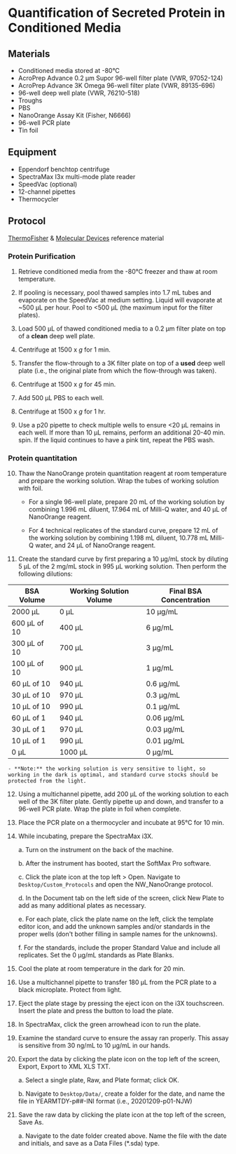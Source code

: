 # Quantification of Secreted Protein in Conditioned Media

## Materials

- Conditioned media stored at -80°C
- AcroPrep Advance 0.2 μm Supor 96-well filter plate (VWR, 97052-124)
- AcroPrep Advance 3K Omega 96-well filter plate (VWR, 89135-696)
- 96-well deep well plate (VWR, 76210-518)
- Troughs
- PBS
- NanoOrange Assay Kit (Fisher, N6666)
- 96-well PCR plate
- Tin foil

## Equipment

- Eppendorf benchtop centrifuge
- SpectraMax I3x multi-mode plate reader
- SpeedVac (optional)
- 12-channel pipettes
- Thermocycler


## Protocol

[ThermoFisher](https://www.thermofisher.com/document-connect/document-connect.html?url=https%3A%2F%2Fassets.thermofisher.com%2FTFS-Assets%2FLSG%2Fmanuals%2Fmp06666.pdf&title=TmFub09yYW5nZSBQcm90ZWluIFF1YW50aXRhdGlvbiBLaXQ=) & [Molecular Devices](https://www.moleculardevices.com/en/assets/app-note/br/using-nanoorange-protein-kit-with-spectramax-microplate-readers#gref) reference material

### Protein Purification

1. Retrieve conditioned media from the -80°C freezer and thaw at room temperature.

2. If pooling is necessary, pool thawed samples into 1.7 mL tubes and evaporate on the SpeedVac at medium setting. Liquid will evaporate at ~500 μL per hour. Pool to <500 μL (the maximum input for the filter plates).

3. Load 500 μL of thawed conditioned media to a 0.2 μm filter plate on top of a **clean** deep well plate.

4. Centrifuge at 1500 x *g* for 1 min.

5. Transfer the flow-through to a 3K filter plate on top of a **used** deep well plate (i.e., the original plate from which the flow-through was taken).

6. Centrifuge at 1500 x *g* for 45 min.

7. Add 500 μL PBS to each well.

8. Centrifuge at 1500 x *g* for 1 hr.

9. Use a p20 pipette to check multiple wells to ensure <20 μL remains in each well. If more than 10 μL remains, perform an additional 20-40 min. spin. If the liquid continues to have a pink tint, repeat the PBS wash.

### Protein quantitation

10. Thaw the NanoOrange protein quantitation reagent at room temperature and prepare the working solution. Wrap the tubes of working solution with foil.

    - For a single 96-well plate, prepare 20 mL of the working solution by combining 1.996 mL diluent, 17.964 mL of Milli-Q water, and 40 μL of NanoOrange reagent.

    - For 4 technical replicates of the standard curve, prepare 12 mL of the working solution by combining 1.198 mL diluent, 10.778 mL Milli-Q water, and 24 μL of NanoOrange reagent.

11. Create the standard curve by first preparing a 10 μg/mL stock by diluting 5 μL of the 2 mg/mL stock in 995 μL working solution. Then perform the following dilutions:

| BSA Volume    | Working Solution Volume    | Final BSA Concentration |
|---------------|----------------------------|-------------------------|
| 2000 μL       | 0 μL                       | 10 μg/mL                |
| 600 μL of 10  | 400 μL                     | 6 μg/mL                 |
| 300 μL of 10  | 700 μL                     | 3 μg/mL                 |
| 100 μL of 10  | 900 μL                     | 1 μg/mL                 |
| 60 μL of 10   | 940 μL                     | 0.6 μg/mL               |
| 30 μL of 10   | 970 μL                     | 0.3 μg/mL               |
| 10 μL of 10   | 990 μL                     | 0.1 μg/mL               |
| 60 μL of 1    | 940 μL                     | 0.06 μg/mL              |
| 30 μL of 1    | 970 μL                     | 0.03 μg/mL              |
| 10 μL of 1    | 990 μL                     | 0.01 μg/mL              |
| 0 μL          | 1000 μL                    | 0 μg/mL                 |

    - **Note:** the working solution is very sensitive to light, so working in the dark is optimal, and standard curve stocks should be protected from the light.

12. Using a multichannel pipette, add 200 μL of the working solution to each well of the 3K filter plate. Gently pipette up and down, and transfer to a 96-well PCR plate. Wrap the plate in foil when complete.

13. Place the PCR plate on a thermocycler and incubate at 95°C for 10 min.

14. While incubating, prepare the SpectraMax i3X.

    a. Turn on the instrument on the back of the machine.

    b. After the instrument has booted, start the SoftMax Pro software.

    c. Click the plate icon at the top left > Open. Navigate to `Desktop/Custom_Protocols` and open the NW_NanoOrange protocol.

    d. In the Document tab on the left side of the screen, click New Plate to add as many additional plates as necessary.

    e. For each plate, click the plate name on the left, click the template editor icon, and add the unknown samples and/or standards in the proper wells (don't bother filling in sample names for the unknowns).

    f. For the standards, include the proper Standard Value and include all replicates. Set the 0 μg/mL standards as Plate Blanks.

14. Cool the plate at room temperature in the dark for 20 min.

15. Use a multichannel pipette to transfer 180 μL from the PCR plate to a black microplate. Protect from light.

16. Eject the plate stage by pressing the eject icon on the i3X touchscreen. Insert the plate and press the button to load the plate.

17. In SpectraMax, click the green arrowhead icon to run the plate.

18. Examine the standard curve to ensure the assay ran properly. This assay is sensitive from 30 ng/mL to 10 μg/mL in our hands.

19. Export the data by clicking the plate icon on the top left of the screen, Export, Export to XML XLS TXT.

    a. Select a single plate, Raw, and Plate format; click OK.

    b. Navigate to `Desktop/Data/`, create a folder for the date, and name the file in YEARMTDY-p##-INI format (i.e., 20201209-p01-NJW)

20. Save the raw data by clicking the plate icon at the top left of the screen, Save As.

    a. Navigate to the date folder created above. Name the file with the date and initials, and save as a Data Files (*.sda) type.
